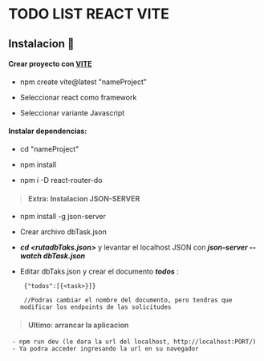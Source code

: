 # TODO LIST REACT VITE 

## Instalacion 📝 

#### Crear proyecto con [VITE](https://vite.dev/guide/) 

 - npm create vite@latest "nameProject"
 
 - Seleccionar react como framework
 
 - Seleccionar variante Javascript
 
 #### Instalar dependencias:
 - cd "nameProject" 
 
 - npm install
 
 - npm i -D react-router-do

 > #### Extra: Instalacion JSON-SERVER
 
 -  ⁠npm install -g json-server

 -  Crear archivo dbTask.json
  
 -  ***cd <rutadbTaks.json>*** y levantar el localhost JSON con ***json-server --watch dbTask.json***

 -  Editar dbTaks.json y crear el documento ***todos***  :
   
         {"todos":[{<task>}]}

         //Podras cambiar el nombre del documento, pero tendras que modificar los endpoints de las solicitudes 
    
   > #### Ultimo: arrancar la aplicacion

     - npm run dev (le dara la url del localhost, http://localhost:PORT/)  
     - Ya podra acceder ingresando la url en su navegador
  
 
 


